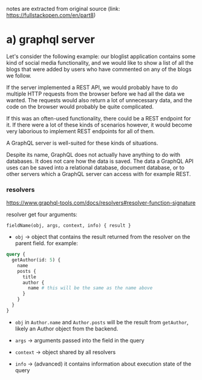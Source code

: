 notes are extracted from original source (link: https://fullstackopen.com/en/part8)

# a) graphql server

Let's consider the following example: our bloglist application contains some kind of social media functionality, and we would like to show a list of all the blogs that were added by users who have commented on any of the blogs we follow.

If the server implemented a REST API, we would probably have to do multiple HTTP requests from the browser before we had all the data we wanted. The requests would also return a lot of unnecessary data, and the code on the browser would probably be quite complicated.

If this was an often-used functionality, there could be a REST endpoint for it. If there were a lot of these kinds of scenarios however, it would become very laborious to implement REST endpoints for all of them. 

A GraphQL server is well-suited for these kinds of situations. 

Despite its name, GraphQL does not actually have anything to do with databases. It does not care how the data is saved. The data a GraphQL API uses can be saved into a relational database, document database, or to other servers which a GraphQL server can access with for example REST.


### resolvers

https://www.graphql-tools.com/docs/resolvers#resolver-function-signature

resolver get four arguments:

`fieldName(obj, args, context, info) { result }` 

- `obj` -> object that contains the result returned from the resolver on the parent field.
for example:

```graphql
query {
  getAuthor(id: 5) {
    name
    posts {
      title
      author {
        name # this will be the same as the name above
      }
    }
  }
}
```
- `obj` in `Author.name` and `Author.posts` will be the result from `getAuthor`, likely an Author object from the backend.

- `args` -> arguments passed into the field in the query
- `context` -> object shared by all resolvers
- `info` -> (advanced) it contains information about execution state of the query
